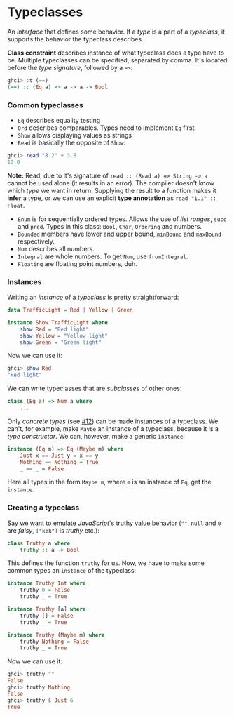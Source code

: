# Typeclasses

An *interface* that defines some behavior. If a *type* is a part of a *typeclass*, it supports the behavior the typeclass describes.

**Class constraint** describes instance of what typeclass does a type have to be. Multiple typeclasses can be specified, separated by comma. It's located before the *type signature*, followed by a `=>`:

```Haskell
ghci> :t (==)  
(==) :: (Eq a) => a -> a -> Bool
```

### Common typeclasses

* `Eq` describes equality testing
* `Ord` describes comparables. Types need to implement `Eq` first.
* `Show` allows displaying values as strings
* `Read` is basically the opposite of `Show`:

```Haskell
ghci> read "8.2" + 3.8
12.0
```

**Note:** Read, due to it's signature of `read :: (Read a) => String -> a` cannot be used alone (it results in an error). The compiler doesn't know which *type* we want in return. Supplying the result to a function makes it **infer** a type, or we can use an explicit **type annotation** as `read "1.1" :: Float`.

* `Enum` is for sequentially ordered types. Allows the use of *list ranges*, `succ` and `pred`. Types in this class: `Bool`, `Char`, `Ordering` and numbers.
* `Bounded` members have lower and upper bound, `minBound` and `maxBound` respectively.
* `Num` describes all numbers.
* `Integral` are whole numbers. To get `Num`, use `fromIntegral`.
* `Floating` are floating point numbers, duh.

### Instances

Writing an *instance* of a *typeclass* is pretty straightforward:

```Haskell
data TrafficLight = Red | Yellow | Green

instance Show TrafficLight where
    show Red = "Red light"
    show Yellow = "Yellow light"
    show Green = "Green light"
```

Now we can use it:

```Haskell
ghci> show Red
"Red light"
```

We can write typeclasses that are *subclasses* of other ones:

```Haskell
class (Eq a) => Num a where
    ...
```

Only *concrete types* (see [#12](./12data_types.md)) can be made instances of a typeclass. We can't, for example, make `Maybe` an instance of a typeclass, because it is a *type constructor*. We can, however, make a generic `instance`:

```Haskell
instance (Eq m) => Eq (Maybe m) where  
    Just x == Just y = x == y  
    Nothing == Nothing = True  
    _ == _ = False
```

Here all types in the form `Maybe m`, where `m` is an instance of `Eq`, get the `instance`.

### Creating a typeclass

Say we want to emulate *JavaScript*'s truthy value behavior (`""`, `null` and `0` are *falsy*, `["kek"]` is *truthy* etc.):

```Haskell
class Truthy a where
    truthy :: a -> Bool
```

This defines the function `truthy` for us. Now, we have to make some common types an `instance` of the typeclass:

```Haskell
instance Truthy Int where
    truthy 0 = False
    truthy _ = True

instance Truthy [a] where
    truthy [] = False
    truthy _ = True

instance Truthy (Maybe m) where
    truthy Nothing = False
    truthy _ = True
```

Now we can use it:

```Haskell
ghci> truthy ""
False
ghci> truthy Nothing
False
ghci> truthy $ Just 6
True
```

